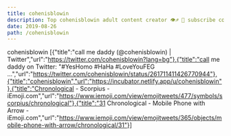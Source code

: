 ```yaml
---
title: cohenisblowin
description: Top cohenisblowin adult content creator 👁♐️ 👑 subscribe cohenisblowin to my porn site below IG cohenisblowin
date: 2019-08-26
path: /cohenisblowin
---
```


cohenisblowin
[{"title":"call me daddy (@cohenisblowin) | Twitter","url":"https://twitter.com/cohenisblowin?lang=bg"},{"title":"call me daddy on Twitter: \"#YesHomo #HaHa   #LoveYouFEG ...","url":"https://twitter.com/cohenisblowin/status/261711411426770944"},{"title":"cohenisblowin","url":"https://incubator.netlify.app/u/cohenisblowin"},{"title":"Chronological - Scorpius - iEmoji.com","url":"https://www.iemoji.com/view/emojitweets/477/symbols/scorpius/chronological"},{"title":"31 Chronological - Mobile Phone with Arrow - iEmoji.com","url":"https://www.iemoji.com/view/emojitweets/365/objects/mobile-phone-with-arrow/chronological/31"}]

